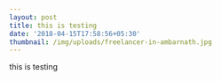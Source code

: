 ```yaml
---
layout: post
title: this is testing
date: '2018-04-15T17:58:56+05:30'
thumbnail: /img/uploads/freelancer-in-ambarnath.jpg
---
```

this is testing
